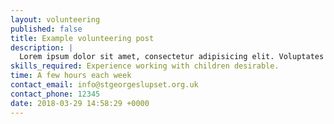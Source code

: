```yaml
---
layout: volunteering
published: false
title: Example volunteering post
description: |
  Lorem ipsum dolor sit amet, consectetur adipisicing elit. Voluptates magni accusantium amet quisquam maxime, officiis sit beatae eveniet mollitia tenetur sequi hic alias tempore iure a cumque atque unde quae.
skills_required: Experience working with children desirable.
time: A few hours each week
contact_email: info@stgeorgeslupset.org.uk
contact_phone: 12345
date: 2018-03-29 14:58:29 +0000
---
```

